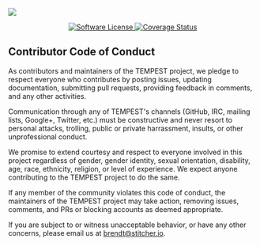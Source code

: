 <p align="center">
  <a href="https://github.com/tempestphp/tempest-framework" target="_blank">

![](.github/tempest-logo.svg)
  </a>
</p>
<p align="center">
    <a href="LICENSE" target="_blank">
        <img alt="Software License" src="https://img.shields.io/badge/license-MIT-brightgreen.svg?style=flat-square">
    </a> 
    <a href="https://coveralls.io/github/tempestphp/tempest-framework?branch=main" target="_blank">
        <img alt="Coverage Status" src="https://coveralls.io/repos/github/tempestphp/tempest-framework/badge.svg?branch=main">
    </a>
</p>


## Contributor Code of Conduct

As contributors and maintainers of the TEMPEST project, we pledge to respect everyone who contributes by posting issues, updating documentation, submitting pull requests, providing feedback in comments, and any other activities.

Communication through any of TEMPEST's channels (GitHub, IRC, mailing lists, Google+, Twitter, etc.) must be constructive and never resort to personal attacks, trolling, public or private harrassment, insults, or other unprofessional conduct.

We promise to extend courtesy and respect to everyone involved in this project regardless of gender, gender identity, sexual orientation, disability, age, race, ethnicity, religion, or level of experience. We expect anyone contributing to the TEMPEST project to do the same.

If any member of the community violates this code of conduct, the maintainers of the TEMPEST project may take action, removing issues, comments, and PRs or blocking accounts as deemed appropriate.

If you are subject to or witness unacceptable behavior, or have any other concerns, please email us at [brendt@stitcher.io](mailto:brendt@stitcher.io).
